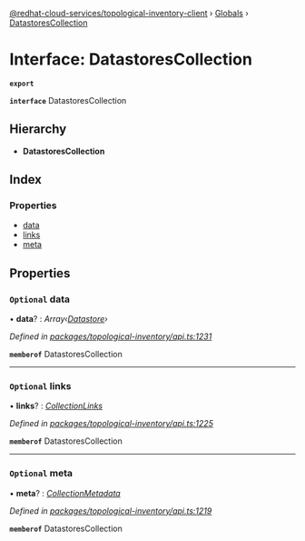 [@redhat-cloud-services/topological-inventory-client](../README.md) › [Globals](../globals.md) › [DatastoresCollection](datastorescollection.md)

# Interface: DatastoresCollection

**`export`** 

**`interface`** DatastoresCollection

## Hierarchy

* **DatastoresCollection**

## Index

### Properties

* [data](datastorescollection.md#optional-data)
* [links](datastorescollection.md#optional-links)
* [meta](datastorescollection.md#optional-meta)

## Properties

### `Optional` data

• **data**? : *Array‹[Datastore](datastore.md)›*

*Defined in [packages/topological-inventory/api.ts:1231](https://github.com/fhlavac/javascript-clients/blob/master/packages/topological-inventory/api.ts#L1231)*

**`memberof`** DatastoresCollection

___

### `Optional` links

• **links**? : *[CollectionLinks](collectionlinks.md)*

*Defined in [packages/topological-inventory/api.ts:1225](https://github.com/fhlavac/javascript-clients/blob/master/packages/topological-inventory/api.ts#L1225)*

**`memberof`** DatastoresCollection

___

### `Optional` meta

• **meta**? : *[CollectionMetadata](collectionmetadata.md)*

*Defined in [packages/topological-inventory/api.ts:1219](https://github.com/fhlavac/javascript-clients/blob/master/packages/topological-inventory/api.ts#L1219)*

**`memberof`** DatastoresCollection
